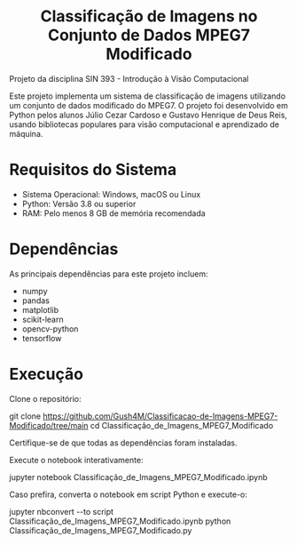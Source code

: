 <h1 align="center"> Classificação de Imagens no Conjunto de Dados MPEG7 Modificado </h1>
Projeto da disciplina SIN 393 - Introdução à Visão Computacional

Este projeto implementa um sistema de classificação de imagens utilizando um conjunto de dados modificado do MPEG7. O projeto foi desenvolvido em Python pelos alunos Júlio Cezar Cardoso e Gustavo Henrique de Deus Reis, usando bibliotecas populares para visão computacional e aprendizado de máquina.

# Requisitos do Sistema
 - Sistema Operacional: Windows, macOS ou Linux
 - Python: Versão 3.8 ou superior
 - RAM: Pelo menos 8 GB de memória recomendada

# Dependências
As principais dependências para este projeto incluem:
 - numpy
 - pandas
 - matplotlib
 - scikit-learn
 - opencv-python
 - tensorflow

# Execução
Clone o repositório:

git clone <https://github.com/Gush4M/Classificacao-de-Imagens-MPEG7-Modificado/tree/main>
cd Classificação_de_Imagens_MPEG7_Modificado

Certifique-se de que todas as dependências foram instaladas.

Execute o notebook interativamente:

jupyter notebook Classificação_de_Imagens_MPEG7_Modificado.ipynb

Caso prefira, converta o notebook em script Python e execute-o:

jupyter nbconvert --to script Classificação_de_Imagens_MPEG7_Modificado.ipynb
python Classificação_de_Imagens_MPEG7_Modificado.py
